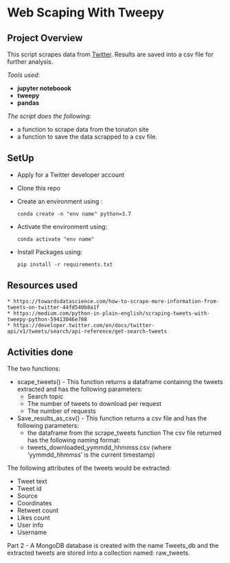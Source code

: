 # Web Scaping With Tweepy
## Project Overview 
This script scrapes data from [Twitter](https://twitter.com/en). Results are saved into a csv file for further analysis.

*Tools used:*
- **jupyter noteboook**
- **tweepy**
- **pandas**

*The script does the following:*
- a function to scrape data from the tonaton site
- a function to save the data scrapped to a csv file.

## SetUp
* Apply for a Twitter developer account
* Clone this repo
* Create an environment using :
  ```
  conda create -n "env name" python=3.7
  
  ```
  
* Activate the environment using:

  ```
  conda activate "env name"
  ```
  
* Install Packages using:
  
  ```
  pip install -r requirements.txt 
  
  ```

## Resources used
```
* https://towardsdatascience.com/how-to-scrape-more-information-from-tweets-on-twitter-44fd540b8a1f
* https://medium.com/python-in-plain-english/scraping-tweets-with-tweepy-python-59413046e788
* https://developer.twitter.com/en/docs/twitter-api/v1/tweets/search/api-reference/get-search-tweets
```

## Activities done 
The two functions:
  * scape_tweets() - This function returns a dataframe containng the tweets extracted and has the following parameters:<br>
      * Search topic
      * The number of tweets to download per request
      * The number of requests
  * Save_results_as_csv() - This function returns a csv file and has the following parameters:
      * the dataframe from the scrape_tweets function
The csv file returned has the following naming format:<br>
    * tweets_downloaded_yymmdd_hhmmss.csv (where ‘yymmdd_hhmmss’ is the current 	timestamp)<br>
    
The following attributes of the tweets would be extracted:<br>
   * Tweet text
   * Tweet id
   * Source
   * Coordinates
   * Retweet count
   * Likes count
   * User info
   * Username

Part 2 - A MongoDB database is created with the name Tweets_db and the extracted tweets are stored into a collection named: raw_tweets.
